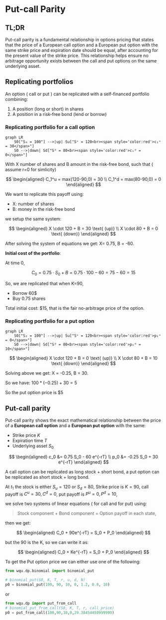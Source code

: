 # Put-call Parity

## TL;DR

Put-call parity is a fundamental relationship in options pricing that states that the price of a European call option and a European put option with the same strike price and expiration date should be equal, after accounting for the present value of the strike price. This relationship helps ensure no arbitrage opportunity exists between the call and put options on the same underlying asset. 

## Replicating portfolios

An option ( call or put ) can be replicated with a self-financed portfolio combining:

1. A position (long or short) in shares 
2. A position in a risk-free bond (lend or borrow)

### Replicating portfolio for a call option

```mermaid
graph LR
    S0["S₀ = 100"] -->|up| Su["Sᵘ = 120<br><span style='color:red'>c₁ᵘ = 30</span>"]
    S0 -->|down| Sd["Sᵈ = 80<br><span style='color:red'>c₁ᵈ = 0</span>"]
```

With X number of shares and B amount in the risk-free bond, such that ( assume r=0 for simlicity) 



$$
\begin{aligned}
C_1^u = max(120-90,0) = 30 \\
C_1^d = max(80-90,0) = 0
\end{aligned}
$$


We want to replicate this payoff using: 

- X: number of shares 
- B: money in the risk-free bond

we setup the same system:



$$
\begin{aligned}
X \cdot 120 + B = 30 \text{ (up)} \\
X \cdot 80 + B = 0 \text{ (down)}
\end{aligned}
$$



After solving the system of equations we get: X= 0.75, B = -60. 

**Initial cost of the portfolio**: 

At time 0, 



$$
C_0 = 0.75 \cdot S_0 + B = 0.75 \cdot 100 - 60 = 75 - 60 = 15
$$


So, we are replicated that when K=90, 

- Borrow 60$ 
- Buy 0.75 shares 

Total initial cost: $15, that is the fair no-arbitrage price of the option. 

### Replicating portfolio for a put option 

```mermaid
graph LR
    S0["S₀ = 100"] -->|up| Su["Sᵘ = 120<br><span style='color:red'>p₁ᵘ = 0</span>"]
    S0 -->|down| Sd["Sᵈ = 80<br><span style='color:red'>p₁ᵈ = 10</span>"]
```

$$
\begin{aligned}
X \cdot 120 + B = 0 \text{ (up)} \\
X \cdot 80 + B = 10 \text{ (down)}
\end{aligned}
$$

Solving above we get: X = -0.25, B = 30.

So we have: $100*(-0.25)+30 = 5$

So the put option price is $5

## Put-call parity

Put-call parity shows the exact mathematical relationship between the price of a **European call option** and a **European put option** with the same: 

- Strike price $K$ 
- Expiration time $T$ 
- Underlying asset $S_0$


$$
\begin{aligned}
c_0 &= 0.75 S_0 - 60 e^{-rT} \\
p_0 &= -0.25 S_0 + 30 e^{-rT}
\end{aligned}
$$

A call option can be replicated as long stock + short bond, a put option can be replicated as short stock + long bond. 

At $t_1$ the stock is either $S_u=120$ or $S_d=80$, Strike price is $K=90$, call payoff is $C^u = 30, C^d=0$, put payoff is $P^u=0, P^d=10$, 

we solve two systems of linear equations ( for call and for put) using:

> Stock component + Bond component = Option payoff in each state, 

then we get:


$$
\begin{aligned}
C_0 + 90e^{-rT} = S_0 + P_0
\end{aligned}
$$


but the 90 is the K, so we can write it as:


$$
\begin{aligned}
C_0 + Ke^{-rT} = S_0 + P_0
\end{aligned}
$$


To get the Put option price we can either use one of the following:

```python
from wqu.dp.binomial import binomial_put

# binomial_put(S0, K, T, r, u, d, N)
p0 = binomial_put(100, 90, 10, 0, 1.2, 0.8, 10)
```

or 

```python
from wqu.dp import put_from_call
# binomial_put_from_call(S0, K, T, r, call_price)
p0 = put_from_call(100,90,10,0,29.38454450999999)
```





